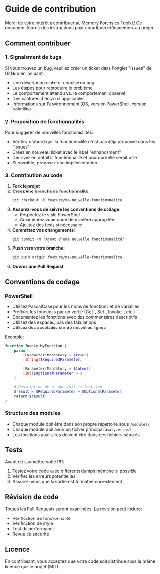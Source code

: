 # Guide de contribution

Merci de votre intérêt à contribuer au Memory Forensics Toolkit! Ce document fournit des instructions pour contribuer efficacement au projet.

## Comment contribuer

### 1. Signalement de bugs

Si vous trouvez un bug, veuillez créer un ticket dans l'onglet "Issues" de GitHub en incluant:

- Une description claire et concise du bug
- Les étapes pour reproduire le problème
- Le comportement attendu vs. le comportement observé
- Des captures d'écran si applicables
- Informations sur l'environnement (OS, version PowerShell, version Volatility)

### 2. Proposition de fonctionnalités

Pour suggérer de nouvelles fonctionnalités:

- Vérifiez d'abord que la fonctionnalité n'est pas déjà proposée dans les "Issues"
- Créez un nouveau ticket avec le label "enhancement"
- Décrivez en détail la fonctionnalité et pourquoi elle serait utile
- Si possible, proposez une implémentation

### 3. Contribution au code

1. **Fork le projet**
2. **Créez une branche de fonctionnalité**:
   ```
   git checkout -b feature/ma-nouvelle-fonctionnalite
   ```
3. **Assurez-vous de suivre les conventions de codage**:
   - Respectez le style PowerShell
   - Commentez votre code de manière appropriée
   - Ajoutez des tests si nécessaire
4. **Committez vos changements**:
   ```
   git commit -m 'Ajout d'une nouvelle fonctionnalité'
   ```
5. **Push vers votre branche**:
   ```
   git push origin feature/ma-nouvelle-fonctionnalite
   ```
6. **Ouvrez une Pull Request**

## Conventions de codage

### PowerShell

- Utilisez PascalCase pour les noms de fonctions et de variables
- Préfixez les fonctions par un verbe (Get-, Set-, Invoke-, etc.)
- Documentez les fonctions avec des commentaires descriptifs
- Utilisez des espaces, pas des tabulations
- Utilisez des accolades sur de nouvelles lignes

Exemple:
```powershell
function Invoke-MyFunction {
    param (
        [Parameter(Mandatory = $true)]
        [string]$RequiredParameter,
        
        [Parameter(Mandatory = $false)]
        [int]$OptionalParameter = 0
    )
    
    # Description de ce que fait la fonction
    $result = $RequiredParameter + $OptionalParameter
    return $result
}
```

### Structure des modules

- Chaque module doit être dans son propre répertoire sous `/modules/`
- Chaque module doit avoir un fichier principal `analyzer.ps1`
- Les fonctions auxiliaires doivent être dans des fichiers séparés

## Tests

Avant de soumettre votre PR:

1. Testez votre code avec différents dumps mémoire si possible
2. Vérifiez les erreurs potentielles
3. Assurez-vous que la sortie est formatée correctement

## Révision de code

Toutes les Pull Requests seront examinées. La révision peut inclure:

- Vérification de fonctionnalité
- Vérification de style
- Test de performance
- Revue de sécurité

## Licence

En contribuant, vous acceptez que votre code soit distribué sous la même licence que le projet (MIT). 